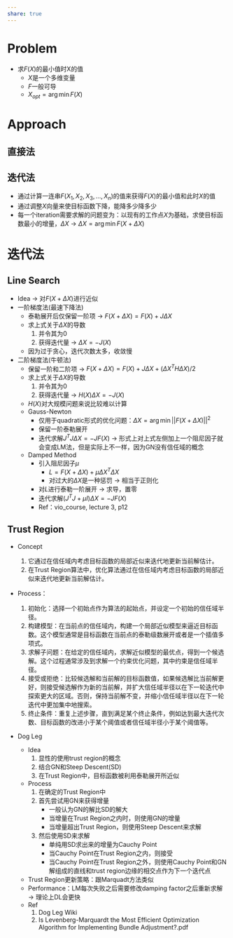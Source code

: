 ```yaml
---
share: true
---
```

# Problem
- 求$F(X)$的最小值时X的值
	- $X$是一个多维变量
	- $F$一般可导
	- $X_{opt} = \arg \min F(X)$

# Approach

## 直接法
## 迭代法
- 通过计算一连串$F(X_1, X_2, X_3, ..., X_n)$的值来获得$F(X)$的最小值和此时$X$的值
- 通过调整$X$向量来使目标函数下降，能降多少降多少
- 每一个iteration需要求解的问题变为：以现有的工作点$X$为基础，求使目标函数最小的增量，$\Delta X$ → $\Delta X = \arg \min F(X + \Delta X)$

# 迭代法
## Line Search
- Idea → 对$F(X + \Delta X)$进行近似
- 一阶梯度法(最速下降法)
	- 泰勒展开后仅保留一阶项 → $F(X + \Delta X) = F(X) + J\Delta X$
	- 求上式关于$\Delta X$的导数
		1. 并令其为0
		2. 获得迭代量 → $\Delta X = -J(X)$
	- 因为过于贪心，迭代次数太多，收敛慢
- 二阶梯度法(牛顿法)
	- 保留一阶和二阶项 → $F(X + \Delta X) = F(X) + J\Delta X + (\Delta X^TH\Delta X)/2$
	- 求上式关于$\Delta X$的导数
		1. 并令其为0
		2. 获得迭代量 → $H(X)\Delta X = -J(X)$
	- $H(X)$对大规模问题来说比较难以计算
	- Gauss-Newton
		- 仅用于quadratic形式的优化问题：$\Delta X = \arg \min || F(X + \Delta X) ||^2$
		- 保留一阶泰勒展开
		- 迭代求解$J^TJ\Delta X = -JF(X)$ → 形式上对上式左侧加上一个阻尼因子就会变成LM法，但是实际上不一样，因为GN没有信任域的概念
	- Damped Method
		- 引入阻尼因子$\mu$
			- $L = F(X + \Delta X) + \mu\Delta X^T\Delta X$
			- 对过大的$\Delta X$是一种惩罚 → 相当于正则化
		- 对$L$进行泰勒一阶展开 → 求导，置零
		- 迭代求解$(J^TJ + \mu I)\Delta X = -JF(X)$
		- Ref：vio_course, lecture 3, p12

## Trust Region

- Concept
	1. 它通过在信任域内考虑目标函数的局部近似来迭代地更新当前解估计。
	2. 在Trust Region算法中，优化算法通过在信任域内考虑目标函数的局部近似来迭代地更新当前解估计。

- Process：
	1. 初始化：选择一个初始点作为算法的起始点，并设定一个初始的信任域半径。    
	2. 构建模型：在当前点的信任域内，构建一个局部近似模型来逼近目标函数。这个模型通常是目标函数在当前点的泰勒级数展开或者是一个插值多项式。    
	3. 求解子问题：在给定的信任域内，求解近似模型的最优点，得到一个候选解。这个过程通常涉及到求解一个约束优化问题，其中约束是信任域半径。    
	4. 接受或拒绝：比较候选解和当前解的目标函数值，如果候选解比当前解更好，则接受候选解作为新的当前解，并扩大信任域半径以在下一轮迭代中探索更大的区域。否则，保持当前解不变，并缩小信任域半径以在下一轮迭代中更加集中地搜索。    
	5. 终止条件：重复上述步骤，直到满足某个终止条件，例如达到最大迭代次数、目标函数的改进小于某个阈值或者信任域半径小于某个阈值等。
- Dog Leg
	- Idea
		1. 显性的使用trust region的概念
		2. 结合GN和Steep Descent(SD)
		3. 在Trust Region中，目标函数被利用泰勒展开所近似
	- Process
		1. 在确定的Trust Region中
		2. 首先尝试用GN来获得增量
			- 一般认为GN的解比SD的解大
			- 当增量在Trust Region之内时，则使用GN的增量
			- 当增量超出Trust Region，则使用Steep Descent来求解
		3. 然后使用SD来求解
			- 单纯用SD求出来的增量为Cauchy Point
			- 当Cauchy Point在Trust Region之内，则接受
			- 当Cauchy Point在Trust Region之外，则使用Cauchy Point和GN解组成的直线和trust region边缘的相交点作为下一个迭代点
	- Trust Region更新策略：跟Marquadt方法类似
	- Performance：LM每次失败之后需要修改damping factor之后重新求解 → 理论上DL会更快
	- Ref
		1. Dog Leg Wiki
		2. Is Levenberg-Marquardt the Most Efficient Optimization Algorithm for Implementing Bundle Adjustment?.pdf
